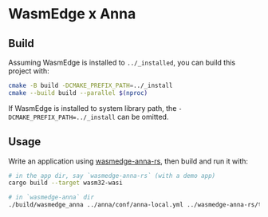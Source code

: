 # WasmEdge x Anna

## Build

Assuming WasmEdge is installed to `../_installed`, you can build this project with:

```sh
cmake -B build -DCMAKE_PREFIX_PATH=../_install
cmake --build build --parallel $(nproc)
```

If WasmEdge is installed to system library path, the `-DCMAKE_PREFIX_PATH=../_install` can be omitted.

## Usage

Write an application using [wasmedge-anna-rs](https://github.com/second-state/wasmedge-anna-rs), then build and run it with:

```sh
# in the app dir, say `wasmedge-anna-rs` (with a demo app)
cargo build --target wasm32-wasi

# in `wasmedge-anna` dir
./build/wasmedge_anna ../anna/conf/anna-local.yml ../wasmedge-anna-rs/target/wasm32-wasi/debug/demo-app.wasm
```
